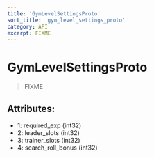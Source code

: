 ```yaml
---
title: 'GymLevelSettingsProto'
sort_title: 'gym_level_settings_proto'
category: API
excerpt: FIXME
---
```


# GymLevelSettingsProto

> FIXME

## Attributes:

- 1: required_exp (int32) 
- 2: leader_slots (int32) 
- 3: trainer_slots (int32) 
- 4: search_roll_bonus (int32) 
